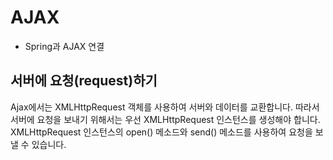 # AJAX

- Spring과 AJAX 연결

## 서버에 요청(request)하기

Ajax에서는 XMLHttpRequest 객체를 사용하여 서버와 데이터를 교환합니다.
따라서 서버에 요청을 보내기 위해서는 우선 XMLHttpRequest 인스턴스를 생성해야 합니다.
XMLHttpRequest 인스턴스의 open() 메소드와 send() 메소드를 사용하여 요청을 보낼 수 있습니다.

<br>

## 
